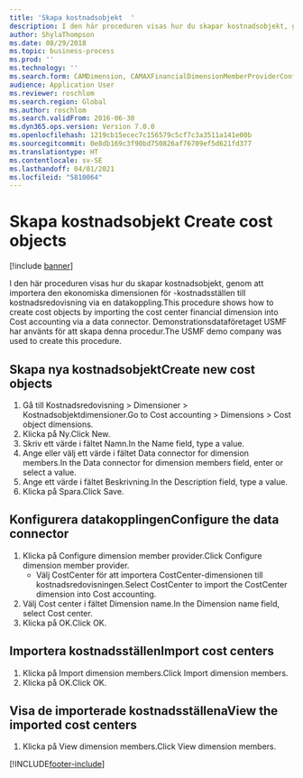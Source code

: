 ```yaml
---
title: 'Skapa kostnadsobjekt  '
description: I den här proceduren visas hur du skapar kostnadsobjekt, genom att importera den ekonomiska dimensionen för -kostnadsställen till kostnadsredovisning via en datakoppling.
author: ShylaThompson
ms.date: 08/29/2018
ms.topic: business-process
ms.prod: ''
ms.technology: ''
ms.search.form: CAMDimension, CAMAXFinancialDimensionMemberProviderConfiguration, CAMDimensionMember
audience: Application User
ms.reviewer: roschlom
ms.search.region: Global
ms.author: roschlom
ms.search.validFrom: 2016-06-30
ms.dyn365.ops.version: Version 7.0.0
ms.openlocfilehash: 1219cb15ecec7c156579c5cf7c3a3511a141e00b
ms.sourcegitcommit: 0e8db169c3f90bd750826af76709ef5d621fd377
ms.translationtype: HT
ms.contentlocale: sv-SE
ms.lasthandoff: 04/01/2021
ms.locfileid: "5810064"
---
```

# <a name="create-cost-objects"></a><span data-ttu-id="8cf11-103">Skapa kostnadsobjekt  </span><span class="sxs-lookup"><span data-stu-id="8cf11-103">Create cost objects</span></span> 

[!include [banner](../../includes/banner.md)]

<span data-ttu-id="8cf11-104">I den här proceduren visas hur du skapar kostnadsobjekt, genom att importera den ekonomiska dimensionen för -kostnadsställen till kostnadsredovisning via en datakoppling.</span><span class="sxs-lookup"><span data-stu-id="8cf11-104">This procedure shows how to create cost objects by importing the cost center financial dimension into Cost accounting via a data connector.</span></span> <span data-ttu-id="8cf11-105">Demonstrationsdataföretaget USMF har använts för att skapa denna procedur.</span><span class="sxs-lookup"><span data-stu-id="8cf11-105">The USMF demo company was used to create this procedure.</span></span> 


## <a name="create-new-cost-objects"></a><span data-ttu-id="8cf11-106">Skapa nya kostnadsobjekt</span><span class="sxs-lookup"><span data-stu-id="8cf11-106">Create new cost objects</span></span>
1. <span data-ttu-id="8cf11-107">Gå till Kostnadsredovisning > Dimensioner > Kostnadsobjektdimensioner.</span><span class="sxs-lookup"><span data-stu-id="8cf11-107">Go to Cost accounting > Dimensions > Cost object dimensions.</span></span>
2. <span data-ttu-id="8cf11-108">Klicka på Ny.</span><span class="sxs-lookup"><span data-stu-id="8cf11-108">Click New.</span></span>
3. <span data-ttu-id="8cf11-109">Skriv ett värde i fältet Namn.</span><span class="sxs-lookup"><span data-stu-id="8cf11-109">In the Name field, type a value.</span></span>
4. <span data-ttu-id="8cf11-110">Ange eller välj ett värde i fältet Data connector for dimension members.</span><span class="sxs-lookup"><span data-stu-id="8cf11-110">In the Data connector for dimension members field, enter or select a value.</span></span>
5. <span data-ttu-id="8cf11-111">Ange ett värde i fältet Beskrivning.</span><span class="sxs-lookup"><span data-stu-id="8cf11-111">In the Description field, type a value.</span></span>
6. <span data-ttu-id="8cf11-112">Klicka på Spara.</span><span class="sxs-lookup"><span data-stu-id="8cf11-112">Click Save.</span></span>

## <a name="configure-the-data-connector"></a><span data-ttu-id="8cf11-113">Konfigurera datakopplingen</span><span class="sxs-lookup"><span data-stu-id="8cf11-113">Configure the data connector</span></span>
1. <span data-ttu-id="8cf11-114">Klicka på Configure dimension member provider.</span><span class="sxs-lookup"><span data-stu-id="8cf11-114">Click Configure dimension member provider.</span></span>
    * <span data-ttu-id="8cf11-115">Välj CostCenter för att importera CostCenter-dimensionen till kostnadsredovisningen.</span><span class="sxs-lookup"><span data-stu-id="8cf11-115">Select CostCenter to import the CostCenter dimension into Cost accounting.</span></span>  
2. <span data-ttu-id="8cf11-116">Välj Cost center i fältet Dimension name.</span><span class="sxs-lookup"><span data-stu-id="8cf11-116">In the Dimension name field, select Cost center.</span></span>
3. <span data-ttu-id="8cf11-117">Klicka på OK.</span><span class="sxs-lookup"><span data-stu-id="8cf11-117">Click OK.</span></span>

## <a name="import-cost-centers"></a><span data-ttu-id="8cf11-118">Importera kostnadsställen</span><span class="sxs-lookup"><span data-stu-id="8cf11-118">Import cost centers</span></span>
1. <span data-ttu-id="8cf11-119">Klicka på Import dimension members.</span><span class="sxs-lookup"><span data-stu-id="8cf11-119">Click Import dimension members.</span></span>
2. <span data-ttu-id="8cf11-120">Klicka på OK.</span><span class="sxs-lookup"><span data-stu-id="8cf11-120">Click OK.</span></span>

## <a name="view-the-imported-cost-centers"></a><span data-ttu-id="8cf11-121">Visa de importerade kostnadsställena</span><span class="sxs-lookup"><span data-stu-id="8cf11-121">View the imported cost centers</span></span>
1. <span data-ttu-id="8cf11-122">Klicka på View dimension members.</span><span class="sxs-lookup"><span data-stu-id="8cf11-122">Click View dimension members.</span></span>



[!INCLUDE[footer-include](../../../includes/footer-banner.md)]